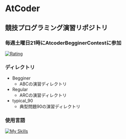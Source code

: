 # AtCoder

## 競技プログラミング演習リポジトリ

### 毎週土曜日21時にAtcoderBegginerContestに参加

[![Rating](https://badgen.org/img/atcoder/kikudesuyo/rating/algorithm?style=for-the-badge)](https://atcoder.jp/users/kikudesuyo?contestType=algo)


### ディレクトリ

- Begginer
  - ABCの演習ディレクトリ
- Regular
  - ARCの演習ディレクトリ
- typical_90
  - 典型問題90の演習ディレクトリ



### 使用言語

[![My Skills](https://skillicons.dev/icons?i=python,go)](https://skillicons.dev)


